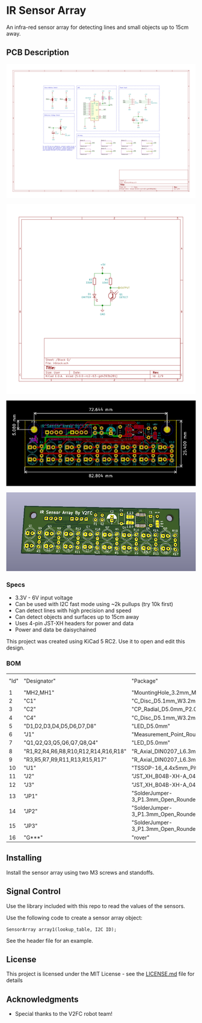# IR Sensor Array

An infra-red sensor array for detecting lines and small objects up to 15cm away.

## PCB Description

![Schematic](https://raw.githubusercontent.com/Arrakark/IRSensorArray/master/IRSensorArray.png)

![IR Block](https://raw.githubusercontent.com/Arrakark/IRSensorArray/master/irblock-Block%200.png)

![PCB](https://raw.githubusercontent.com/Arrakark/IRSensorArray/master/sensorarray.png)

![3d view](https://raw.githubusercontent.com/Arrakark/IRSensorArray/master/array.png)

### Specs

* 3.3V - 6V input voltage
* Can be used with I2C fast mode using ~2k pullups (try 10k first)
* Can detect lines with high precision and speed
* Can detect objects and surfaces up to 15cm away
* Uses 4-pin JST-XH headers for power and data
* Power and data be daisychained

This project was created using KiCad 5 RC2. Use it to open and edit this design.

### BOM

|      |                                      |                                                               |            |                         |                    |  |  | 
|------|--------------------------------------|---------------------------------------------------------------|------------|-------------------------|--------------------|--|--| 
| "Id" | "Designator"                         | "Package"                                                     | "Quantity" | "Designation"           | "Supplier and ref" |  |  | 
| 1    | "MH2,MH1"                            | "MountingHole_3.2mm_M3"                                       | 2          | "MountingHole_3.2mm_M3" |                    |  |  | 
| 2    | "C1"                                 | "C_Disc_D5.1mm_W3.2mm_P5.00mm"                                | 1          | "0.1uF"                 |                    |  |  | 
| 3    | "C2"                                 | "CP_Radial_D5.0mm_P2.00mm"                                    | 1          | "10uF"                  |                    |  |  | 
| 4    | "C4"                                 | "C_Disc_D5.1mm_W3.2mm_P5.00mm"                                | 1          | "100nF"                 |                    |  |  | 
| 5    | "D1,D2,D3,D4,D5,D6,D7,D8"            | "LED_D5.0mm"                                                  | 8          | "EMITTER"               |                    |  |  | 
| 6    | "J1"                                 | "Measurement_Point_Round-TH_Small"                            | 1          | "EXT_REF"               |                    |  |  | 
| 7    | "Q1,Q2,Q3,Q5,Q6,Q7,Q8,Q4"            | "LED_D5.0mm"                                                  | 8          | "QSD124"                |                    |  |  | 
| 8    | "R1,R2,R4,R6,R8,R10,R12,R14,R16,R18" | "R_Axial_DIN0207_L6.3mm_D2.5mm_P2.54mm_Vertical"              | 10         | "10k0"                  |                    |  |  | 
| 9    | "R3,R5,R7,R9,R11,R13,R15,R17"        | "R_Axial_DIN0207_L6.3mm_D2.5mm_P2.54mm_Vertical"              | 8          | "330R"                  |                    |  |  | 
| 10   | "U1"                                 | "TSSOP-16_4.4x5mm_Pitch0.65mm"                                | 1          | "ADS7828"               |                    |  |  | 
| 11   | "J2"                                 | "JST_XH_B04B-XH-A_04x2.50mm_Straight"                         | 1          | "INPUT"                 |                    |  |  | 
| 12   | "J3"                                 | "JST_XH_B04B-XH-A_04x2.50mm_Straight"                         | 1          | "PASSTHRU"              |                    |  |  | 
| 13   | "JP1"                                | "SolderJumper-3_P1.3mm_Open_RoundedPad1.0x1.5mm_NumberLabels" | 1          | "SB_0"                  |                    |  |  | 
| 14   | "JP2"                                | "SolderJumper-3_P1.3mm_Open_RoundedPad1.0x1.5mm_NumberLabels" | 1          | "REF_5V"                |                    |  |  | 
| 15   | "JP3"                                | "SolderJumper-3_P1.3mm_Open_RoundedPad1.0x1.5mm_NumberLabels" | 1          | "SB_1"                  |                    |  |  | 
| 16   | "G***"                               | "rover"                                                       | 1          | "LOGO"                  |                    |  |  | 


## Installing

Install the sensor array using two M3 screws and standoffs.

## Signal Control

Use the library included with this repo to read the values of the sensors. 

Use the following code to create a sensor array object:
```
SensorArray array1(lookup_table, I2C ID);
```
See the header file for an example.

## License

This project is licensed under the MIT License - see the [LICENSE.md](https://github.com/Arrakark/IRSensorArray/blob/master/LICENSE) file for details

## Acknowledgments

* Special thanks to the V2FC robot team!
